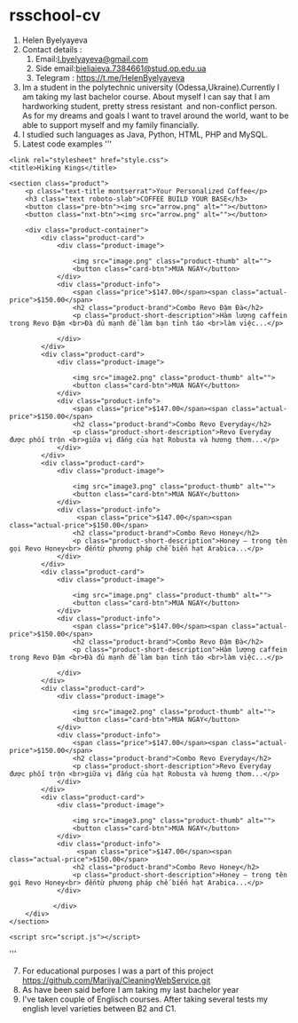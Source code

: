 # rsschool-cv
1. Helen Byelyayeva 
2. Contact details :
    1. Email:l.byelyayeva@gmail.com 
    2. Side email:bieliaieva.7384661@stud.op.edu.ua
    3. Telegram : https://t.me/HelenByelyayeva
3. Im a student in the polytechnic university (Odessa,Ukraine).Currently I am taking my last bachelor course. About myself I can say that I am hardworking student, pretty stress resistant  and non-conflict person. As for my dreams and goals I want to travel around the world, want to be able to support myself and my family financially. 
4. I studied such languages as Java, Python, HTML, PHP and MySQL. 
5. Latest code examples
'''
<!DOCTYPE html>
<html lang="en">
<head>
    <meta charset="UTF-8">
    <meta http-equiv="X-UA-Compatible" content="IE=edge">
    <meta name="viewport" content="width=device-width, initial-scale=1.0">
    <link rel="preconnect" href="https://fonts.gstatic.com">
    <link href="https://fonts.googleapis.com/css2?family=Mulish:wght@300;900&display=swap" rel="stylesheet">

    <link rel="stylesheet" href="style.css">
    <title>Hiking Kings</title>
</head>

<body>

    <section class="product"> 
        <p class="text-title montserrat">Your Personalized Coffee</p>
        <h3 class="text roboto-slab">COFFEE BUILD YOUR BASE</h3>
        <button class="pre-btn"><img src="arrow.png" alt=""></button>
        <button class="nxt-btn"><img src="arrow.png" alt=""></button>
    
        <div class="product-container">
            <div class="product-card">
                <div class="product-image">
                    
                    <img src="image.png" class="product-thumb" alt="">
                    <button class="card-btn">MUA NGAY</button>
                </div>
                <div class="product-info">
                    <span class="price">$147.00</span><span class="actual-price">$150.00</span>
                    <h2 class="product-brand">Combo Revo Đậm Đà</h2>
                    <p class="product-short-description">Hàm lượng caffein trong Revo Đậm <br>Đà đủ mạnh để làm bạn tỉnh táo <br>làm việc...</p>
                    
                </div>
            </div>
            <div class="product-card">
                <div class="product-image">
                   
                    <img src="image2.png" class="product-thumb" alt="">
                    <button class="card-btn">MUA NGAY</button>
                </div>
                <div class="product-info">
                    <span class="price">$147.00</span><span class="actual-price">$150.00</span>
                    <h2 class="product-brand">Combo Revo Everyday</h2>
                    <p class="product-short-description">Revo Everyday được phối trộn <br>giữa vị đắng của hạt Robusta và hương thơm...</p>
                </div>
            </div>
            <div class="product-card">
                <div class="product-image">
                   
                    <img src="image3.png" class="product-thumb" alt="">
                    <button class="card-btn">MUA NGAY</button>
                </div>
                <div class="product-info">
                     <span class="price">$147.00</span><span class="actual-price">$150.00</span>
                    <h2 class="product-brand">Combo Revo Honey</h2>
                    <p class="product-short-description">Honey – trong tên gọi Revo Honey<br> đếntừ phương pháp chế biến hạt Arabica...</p>
                </div>
            </div>
            <div class="product-card">
                <div class="product-image">
                    
                    <img src="image.png" class="product-thumb" alt="">
                    <button class="card-btn">MUA NGAY</button>
                </div>
                <div class="product-info">
                    <span class="price">$147.00</span><span class="actual-price">$150.00</span>
                    <h2 class="product-brand">Combo Revo Đậm Đà</h2>
                    <p class="product-short-description">Hàm lượng caffein trong Revo Đậm <br>Đà đủ mạnh để làm bạn tỉnh táo <br>làm việc...</p>
                    
                </div>
            </div>
            <div class="product-card">
                <div class="product-image">
                   
                    <img src="image2.png" class="product-thumb" alt="">
                    <button class="card-btn">MUA NGAY</button>
                </div>
                <div class="product-info">
                    <span class="price">$147.00</span><span class="actual-price">$150.00</span>
                    <h2 class="product-brand">Combo Revo Everyday</h2>
                    <p class="product-short-description">Revo Everyday được phối trộn <br>giữa vị đắng của hạt Robusta và hương thơm...</p>
                </div>
            </div>
            <div class="product-card">
                <div class="product-image">
                   
                    <img src="image3.png" class="product-thumb" alt="">
                    <button class="card-btn">MUA NGAY</button>
                </div>
                <div class="product-info">
                     <span class="price">$147.00</span><span class="actual-price">$150.00</span>
                    <h2 class="product-brand">Combo Revo Honey</h2>
                    <p class="product-short-description">Honey – trong tên gọi Revo Honey<br> đếntừ phương pháp chế biến hạt Arabica...</p>
                </div>

               </div>
        </div>
    </section>
    
    <script src="script.js"></script>
</body>
</html>
'''

7. For educational purposes I was a part of this project https://github.com/Mariiya/CleaningWebService.git
8. As have been said before I am taking my last bachelor year 
9. I've taken couple of Englisch courses. After taking several tests my english level varieties between B2 and C1.

